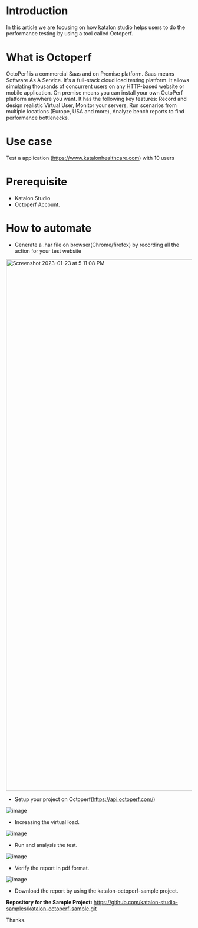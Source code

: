 
# Introduction

In this article we are focusing on how katalon studio helps users to do the performance testing by using a tool called Octoperf.


# What is Octoperf

OctoPerf is a commercial Saas and on Premise platform. Saas means Software As A Service. It's a full-stack cloud load testing platform. It allows simulating thousands of concurrent users on any HTTP-based website or mobile application. On premise means you can install your own OctoPerf platform anywhere you want. It has the following key features:
Record and design realistic Virtual User,
Monitor your servers,
Run scenarios from multiple locations (Europe, USA and more),
Analyze bench reports to find performance bottlenecks.

# Use case

Test a application (https://www.katalonhealthcare.com) with 10 users


# Prerequisite
* Katalon Studio
* Octoperf Account.


# How to automate
* Generate a .har file on browser(Chrome/firefox) by recording all the action for your test website

<img width="1440" alt="Screenshot 2023-01-23 at 5 11 08 PM" src="https://user-images.githubusercontent.com/84115288/214031446-3ec9cad2-4881-45fb-af59-48cfb9d4c4a0.png">

* Setup your project on Octoperf(https://api.octoperf.com/)

![image](https://user-images.githubusercontent.com/84115288/214032009-071306ad-8afd-4ec1-853c-29b355eb9134.png)

* Increasing the virtual load.

![image](https://user-images.githubusercontent.com/84115288/214032175-0d116ae6-61a4-4171-ba47-94d7ddf4d8b0.png)

* Run and analysis the test.

![image](https://user-images.githubusercontent.com/84115288/214032821-102624f1-4eb1-41e9-8b60-2c4e64f34f01.png)

* Verify the report in pdf format.

![image](https://user-images.githubusercontent.com/84115288/214033013-94b92dbd-2a6a-4ae7-ad9d-87f41a4c9161.png)

* Download the report by using the katalon-octoperf-sample project.


**Repository for the Sample Project:**
https://github.com/katalon-studio-samples/katalon-octoperf-sample.git

Thanks.

